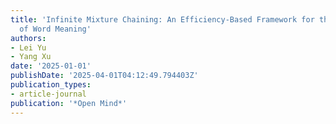 ```yaml
---
title: 'Infinite Mixture Chaining: An Efficiency-Based Framework for the Dynamic Construction
  of Word Meaning'
authors:
- Lei Yu
- Yang Xu
date: '2025-01-01'
publishDate: '2025-04-01T04:12:49.794403Z'
publication_types:
- article-journal
publication: '*Open Mind*'
---
```

